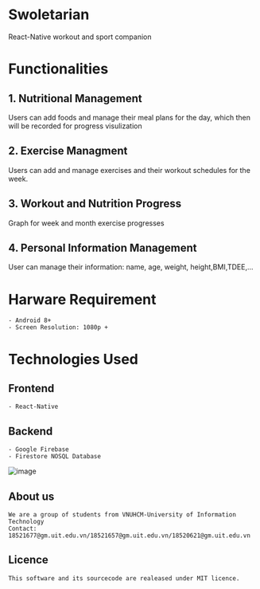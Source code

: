 # Swoletarian
React-Native workout and sport companion


# Functionalities
## 1. Nutritional Management
Users can add foods and manage their meal plans for the day, which then will be recorded for progress visulization
## 2. Exercise Managment
Users can add and manage exercises and their workout schedules for the week.
## 3. Workout and Nutrition Progress
Graph for week and month exercise progresses
## 4. Personal Information Management
User can manage their information: name, age, weight, height,BMI,TDEE,...

# Harware Requirement
    - Android 8+
    - Screen Resolution: 1080p +
# Technologies Used
## Frontend 
    - React-Native
## Backend
    - Google Firebase
    - Firestore NOSQL Database
   ![image](https://drive.google.com/uc?export=view&id=1X7BG_8I0lBu-tBxX3x1f9dU08L_xYnZp)
## About us
    We are a group of students from VNUHCM-University of Information Technology
    Contact: 18521677@gm.uit.edu.vn/18521657@gm.uit.edu.vn/18520621@gm.uit.edu.vn
## Licence
    This software and its sourcecode are realeased under MIT licence.
